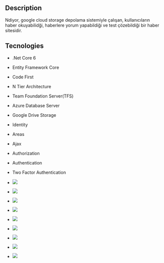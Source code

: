 ## Description

Ndiyor, google cloud storage depolama sistemiyle çalışan, kullanıcıların haber okuyabilidği, haberlere yorum yapabildiği ve test çözebildiği bir haber sitesidir.

## Tecnologies

- .Net Core 6
- Entity Framework Core
- Code First
- N Tier Architecture
- Team Foundation Server(TFS)
- Azure Database Server
- Google Drive Storage 
- Identity
- Areas
- Ajax
- Authorization
- Authentication
- Two Factor Authentication

- ![](https://github.com/ibrahimuyanik/ndiyor/assets/106272772/b603a85e-62fe-4707-a4d2-24be432705d7)
- ![](https://github.com/ibrahimuyanik/ndiyor/assets/106272772/8d3e5c4e-2e43-4fa7-acef-5cda5812eebd)
- ![](https://github.com/ibrahimuyanik/ndiyor/assets/106272772/a65e114d-f347-4e18-8521-e2a547e383f4)
- ![](https://github.com/ibrahimuyanik/ndiyor/assets/106272772/d92394ba-c526-4595-b943-a41b10899242)
- ![](https://github.com/ibrahimuyanik/ndiyor/assets/106272772/a5ad1549-8ec8-489e-9170-559c30648572)
- ![](https://github.com/ibrahimuyanik/ndiyor/assets/106272772/c6b4c302-1565-4073-8efe-7ba01f1e4e20)
- ![](https://github.com/ibrahimuyanik/ndiyor/assets/106272772/9d041db2-08d6-4dac-af3f-f2d3ce8839f0)
- ![](https://github.com/ibrahimuyanik/ndiyor/assets/106272772/ce5e1c11-1a66-46ac-b417-84341b1f4dae)
- ![](https://github.com/ibrahimuyanik/ndiyor/assets/106272772/c97cb13b-0020-4438-953a-3a9bc05cff00)





